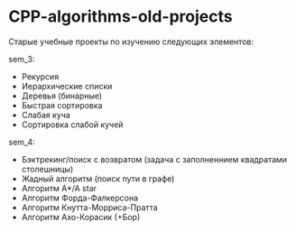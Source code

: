 # CPP-algorithms-old-projects

Старые учебные проекты по изучению следующих элементов:

sem_3:
- Рекурсия
- Иерархические списки
- Деревья (бинарные)
- Быстрая сортировка
- Слабая куча
- Сортировка слабой кучей

sem_4:
- Бэктрекинг/поиск с возвратом (задача с заполненнием квадратами столешницы)
- Жадный алгоритм (поиск пути в графе)
- Алгоритм A*/A star
- Алгоритм Форда-Фалкерсона
- Алгоритм Кнутта-Морриса-Пратта
- Алгоритм Ахо-Корасик (+Бор)
